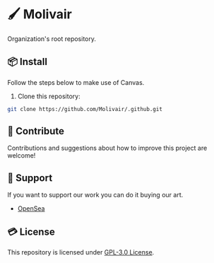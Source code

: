 # 🖌️ Molivair
Organization's root repository.

## 📦 Install  
Follow the steps below to make use of Canvas.

1. Clone this repository:  
```bash
git clone https://github.com/Molivair/.github.git
```

## 🤝 Contribute
Contributions and suggestions about how to improve this project are welcome!

## 💚 Support
If you want to support our work you can do it buying our art.
- [OpenSea](https://opensea.io/Molivair)

## 💳 License
This repository is licensed under [GPL-3.0 License](https://github.com/Molivair/.github/blob/main/LICENSE).
